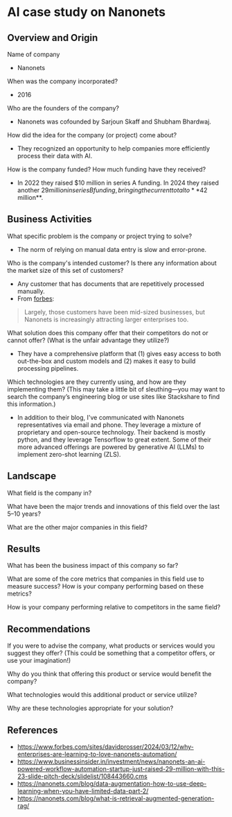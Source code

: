 # AI case study on Nanonets

## Overview and Origin
Name of company
* Nanonets

When was the company incorporated?
* 2016
  
Who are the founders of the company?
* Nanonets was cofounded by Sarjoun Skaff and Shubham Bhardwaj.

How did the idea for the company (or project) come about?
* They recognized an opportunity to help companies more efficiently process their data with AI.

How is the company funded? How much funding have they received?
* In 2022 they raised $10 million in series A funding. In 2024 they raised another $29 million in series B funding, bringing the current total to **$42 million**.

## Business Activities
What specific problem is the company or project trying to solve?
* The norm of relying on manual data entry is slow and error-prone.

Who is the company's intended customer? Is there any information about the market size of this set of customers?
* Any customer that has documents that are repetitively processed manually.
* From [forbes](https://www.forbes.com/sites/davidprosser/2024/03/12/why-enterprises-are-learning-to-love-nanonets-automation/):
> Largely, those customers have been mid-sized businesses, but Nanonets is increasingly attracting larger enterprises too.

What solution does this company offer that their competitors do not or cannot offer? (What is the unfair advantage they utilize?)
* They have a comprehensive platform that (1) gives easy access to both out-the-box and custom models and (2) makes it easy to build processing pipelines.

Which technologies are they currently using, and how are they implementing them? (This may take a little bit of sleuthing&mdash;you may want to search the company’s engineering blog or use sites like Stackshare to find this information.)
* In addition to their blog, I've communicated with Nanonets representatives via email and phone. They leverage a mixture of proprietary and open-source technology. Their backend is mostly python, and they leverage Tensorflow to great extent. Some of their more advanced offerings are powered by generative AI (LLMs) to implement zero-shot learning (ZLS).

## Landscape
What field is the company in?

What have been the major trends and innovations of this field over the last 5&ndash;10 years?

What are the other major companies in this field?

## Results
What has been the business impact of this company so far?

What are some of the core metrics that companies in this field use to measure success? How is your company performing based on these metrics?

How is your company performing relative to competitors in the same field?

## Recommendations
If you were to advise the company, what products or services would you suggest they offer? (This could be something that a competitor offers, or use your imagination!)

Why do you think that offering this product or service would benefit the company?

What technologies would this additional product or service utilize?

Why are these technologies appropriate for your solution?

## References
* https://www.forbes.com/sites/davidprosser/2024/03/12/why-enterprises-are-learning-to-love-nanonets-automation/
* https://www.businessinsider.in/investment/news/nanonets-an-ai-powered-workflow-automation-startup-just-raised-29-million-with-this-23-slide-pitch-deck/slidelist/108443660.cms
* https://nanonets.com/blog/data-augmentation-how-to-use-deep-learning-when-you-have-limited-data-part-2/
* https://nanonets.com/blog/what-is-retrieval-augmented-generation-rag/

